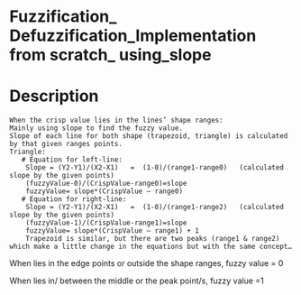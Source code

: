 # Fuzzification_ Defuzzification_Implementation from scratch_ using_slope

# Description
	When the crisp value lies in the lines’ shape ranges:
    Mainly using slope to find the fuzzy value.
    Slope of each line for both shape (trapezoid, triangle) is calculated by that given ranges points.
    Triangle:
       # Equation for left-line:
        Slope = (Y2-Y1)/(X2-X1)   =  (1-0)/(range1-range0)   (calculated slope by the given points)
        (fuzzyValue-0)/(CrispValue-range0)=slope
        fuzzyValue= slope*(CrispValue – range0)
       # Equation for right-line:
        Slope = (Y2-Y1)/(X2-X1)   =  (1-0)/(range1-range2)   (calculated slope by the given points)
        (fuzzyValue-1)/(CrispValue-range1)=slope
        fuzzyValue= slope*(CrispValue – range1) + 1
        Trapezoid is similar, but there are two peaks (range1 & range2) which make a little change in the equations but with the same concept… 
  
  When lies in the edge points or outside the shape ranges, fuzzy value = 0
  
  When lies in/ between the middle or the peak point/s, fuzzy value =1
